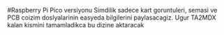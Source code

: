 #Raspberry Pi Pico versiyonu
Simdilik sadece kart goruntuleri, semasi ve PCB coizim doslyalarinin easyeda bilgilerini paylasacagiz. Ugur TA2MDX kalan kismini tamamladikca bu dizine aktaracak
